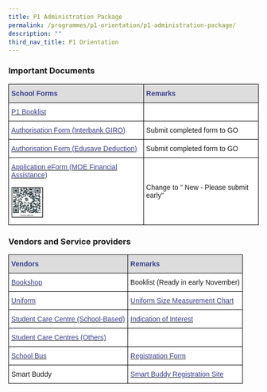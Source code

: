 ```yaml
---
title: P1 Administration Package
permalink: /programmes/p1-orientation/p1-administration-package/
description: ""
third_nav_title: P1 Orientation
---
```

### Important Documents

<style type="text/css">
.tg  {border-collapse:collapse;border-spacing:0;}
.tg td{border-color:black;border-style:solid;border-width:1px;font-family:Arial, sans-serif;font-size:14px;
  overflow:hidden;padding:10px 5px;word-break:normal;}
.tg th{border-color:black;border-style:solid;border-width:1px;font-family:Arial, sans-serif;font-size:14px;
  font-weight:normal;overflow:hidden;padding:10px 5px;word-break:normal;}
.tg .tg-j9dr{background-color:#DDD;color:#383E8E;font-weight:bold;text-align:left;vertical-align:top}
.tg .tg-zr06{background-color:#FFF;text-align:left;vertical-align:middle}
.tg .tg-wmsy{background-color:#FFF;color:#383E8E;text-align:left;vertical-align:top}
</style>
<table class="tg">
<thead>
  <tr>
    <th class="tg-j9dr"><span style="font-weight:700;color:#383E8E">School Forms</span></th>
    <th class="tg-j9dr"><span style="font-weight:700;color:#383E8E">Remarks</span></th>
  </tr>
</thead>
<tbody>
  <tr>
    <td class="tg-zr06"><a href="/files/BookList for AY2023 - caa 311022 - P1.pdf"><span style="text-decoration:none;color:#383E8E"> P1 Booklist</td>
    <td class="tg-zr06"> </td>
  </tr>
  <tr>
    <td class="tg-wmsy"><a href="/files/5_Authorisation_Form_GIRO.pdf"><span style="text-decoration:none;color:#383E8E">Authorisation Form (Interbank GIRO)</span></a></td>
    <td class="tg-zr06"> Submit completed form to GO</td>
  </tr>
  <tr>
    <td class="tg-wmsy"><a href="/files/5_Authorisation_Form_Edusave_Deduction.pdf"><span style="text-decoration:none;color:#383E8E">Authorisation Form (Edusave Deduction)</span></a></td>
    <td class="tg-zr06"> Submit completed form to GO</td>
  </tr>
  <tr>
    <td class="tg-wmsy"><a href="https://go.gov.sg/moe-efas"><span style="text-decoration:none;color:#383E8E">Application eForm (MOE Financial Assistance)</span></a><br><br><img src="/images/moe-efas.jpg" style="width:25%"></td>
    <td class="tg-zr06"> Change to " New - Please submit early"</td>
  </tr>
</tbody>
</table>

### Vendors and Service providers

<style type="text/css">
.tg  {border-collapse:collapse;border-spacing:0;}
.tg td{border-color:black;border-style:solid;border-width:1px;font-family:Arial, sans-serif;font-size:14px;
  overflow:hidden;padding:10px 5px;word-break:normal;}
.tg th{border-color:black;border-style:solid;border-width:1px;font-family:Arial, sans-serif;font-size:14px;
  font-weight:normal;overflow:hidden;padding:10px 5px;word-break:normal;}
.tg .tg-j9dr{background-color:#DDD;color:#383E8E;font-weight:bold;text-align:left;vertical-align:top}
.tg .tg-zr06{background-color:#FFF;text-align:left;vertical-align:middle}
</style>
<table class="tg">
<thead>
  <tr>
    <th class="tg-j9dr"><span style="font-weight:700;color:#383E8E">Vendors</span></th>
    <th class="tg-j9dr"><span style="font-weight:700;color:#383E8E">Remarks</span></th>
  </tr>
</thead>
<tbody>
  <tr>
    <td class="tg-zr06"> <a href="https://www.rickybookcentre.com.sg/"><span style="text-decoration:none;color:#383E8E">Bookshop</span></a></td>
    <td class="tg-zr06"> Booklist (Ready in early November)</td>
  </tr>
  <tr>
    <td class="tg-zr06"> <a href="https://www.euniforms.com.sg/shop/product-category/primary-schools/aps/"><span style="text-decoration:none;color:#383E8E">Uniform</span></a></td>
    <td class="tg-zr06"> <a href="https://www.euniforms.com.sg/shop/uniform-size-measurement-chart/"><span style="text-decoration:none;color:#383E8E">Uniform Size Measurement Chart</span></a></td>
  </tr>
  <tr>
    <td class="tg-zr06"> <a href="https://scc.learningharbour.org/tlh-Admiralty-primary-school/"><span style="text-decoration:none;color:#383E8E">Student Care Centre (School-Based)</span></a></td>
    <td class="tg-zr06"> <a href="/files/5_Indication_of_Interest_SCC.pdf"><span style="text-decoration:none;color:#383E8E">Indication of Interest</span></a></td>
  </tr>
  <tr>
    <td class="tg-zr06"> <a href="https://www.msf.gov.sg/studentcare/_layouts/15/MSFSCCMainSolution/pages/centrelist.aspx"><span style="text-decoration:none;color:#383E8E">Student Care Centres (Others) </span></a></td>
    <td class="tg-zr06"> </td>
  </tr>
  <tr>
    <td class="tg-zr06"> <a href="https://ogp-admiraltypri-staging.netlify.app/general-information/school-vendors/"><span style="text-decoration:none;color:#383E8E">School Bus</span></a></td>
    <td class="tg-zr06"> <a href="/files/5_Registration_Form_Sch_Bus.pdf"><span style="text-decoration:none;color:#383E8E">Registration  Form</span></a></td>
  </tr>
  <tr>
    <td class="tg-zr06"> Smart Buddy </td>
    <td class="tg-zr06"> <a href="/files/5_Others_Info_Smart%20Buddy.pdf"><span style="text-decoration:none;color:#383E8E">Smart Buddy Registration Site</span></a></td>
  </tr>
</tbody>
</table>